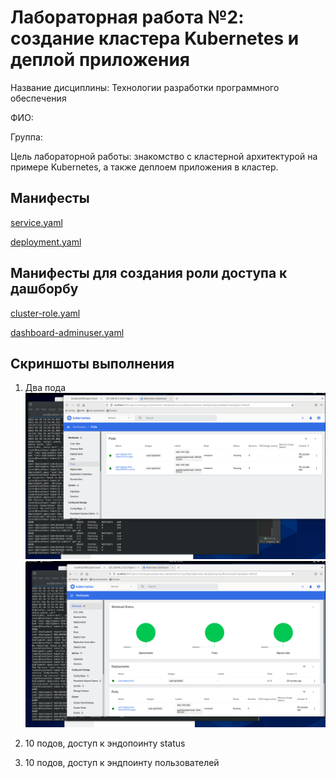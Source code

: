 # Лабораторная работа №2: создание кластера Kubernetes и деплой приложения

Название дисциплины: Технологии разработки программного обеспечения

ФИО: 

Группа:

Цель лабораторной работы: знакомство с кластерной архитектурой на примере Kubernetes, а также деплоем приложения в кластер.

## Манифесты
[service.yaml](kuber/service.yaml)

[deployment.yaml](kuber/deployment.yaml)

## Манифесты для создания роли доступа к дашборбу
[cluster-role.yaml](dashboard-roles/cluster-role.yaml)


[dashboard-adminuser.yaml](dashboard-roles/dashboard-adminuser.yaml)
## Скриншоты выполнения

1. Два пода
![Alt text](https://github.com/simple-user-tt/lab2/blob/46a9d37dd928b2f66b1d7682b90a05b42e0461b2/screenshots/2%20pods.png)
![Обзор](screenshots/2%20pods%202.png)
2. 10 подов, доступ к эндопоинту status

3. 10 подов, доступ к эндпоинту пользователей

